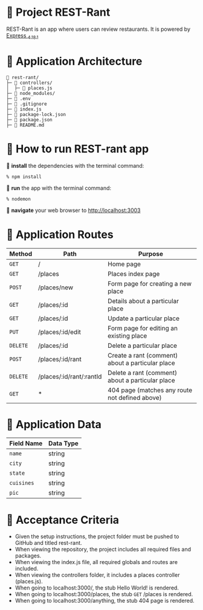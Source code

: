 # 🍟 Project REST-Rant

REST-Rant is an app where users can review restaurants.  It is powered by [Express <sub>4.18.1</sub>](https://expressjs.com/)


# 🏰 Application Architecture
```
📁 rest-rant/
├─ 📁 controllers/
│  ├─ 📄 places.js
├─ 📁 node_modules/
├─ 📄 .env
├─ 📄 .gitignore
├─ 📄 index.js
├─ 📄 package-lock.json
├─ 📄 package.json
├─ 📄 README.md
```

# 🎡 How to run REST-rant app
🔨 **install** the dependencies with the terminal command: 
```text
% npm install
````
🚀 **run** the app with the terminal command:
```text
% nodemon
``` 
🔗 **navigate** your web browser to [http://localhost:3003](http://localhost:3003)

# 🔀 Application Routes
| Method | Path | Purpose |
| ------------- | ------------- | ------------- |
| `GET`  | /  | Home page  |
| `GET`  | /places  | Places index page  |
| `POST`  | /places/new  | Form page for creating a new place  |
| `GET`  | /places/:id  | Details about a particular place  |
| `GET`  | /places/:id  | Update a particular place  |
| `PUT`  | /places/:id/edit  | Form page for editing an existing place  |
| `DELETE`  | /places/:id  | Delete a particular place  |
| `POST`  | /places/:id/rant | Create a rant (comment) about a particular place  |
| `DELETE`  | /places/:id/rant/:rantId | Delete a rant (comment) about a particular place  |
| `GET`  | * | 404 page (matches any route not defined above)  |

# 🔀 Application Data
| Field Name | Data Type |
| ------------- | ------------- |
| `name`  | string  |
| `city`  | string  |
| `state`  | string  |
| `cuisines`  | string  |
| `pic`  | string  |

# 🎉 Acceptance Criteria
- Given the setup instructions, the project folder must be pushed to GitHub and titled rest-rant.
- When viewing the repository, the project includes all required files and packages.
- When viewing the index.js file, all required globals and routes are included.
- When viewing the controllers folder, it includes a places controller (places.js).
- When going to localhost:3000/, the stub Hello World! is rendered.
- When going to localhost:3000/places, the stub `GET` /places is rendered.
- When going to localhost:3000/anything, the stub 404 page is rendered.